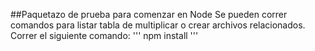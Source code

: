 ##Paquetazo de prueba para comenzar en Node
Se pueden correr comandos para listar tabla de multiplicar o crear archivos relacionados.
Correr el siguiente comando:
'''
npm install
'''